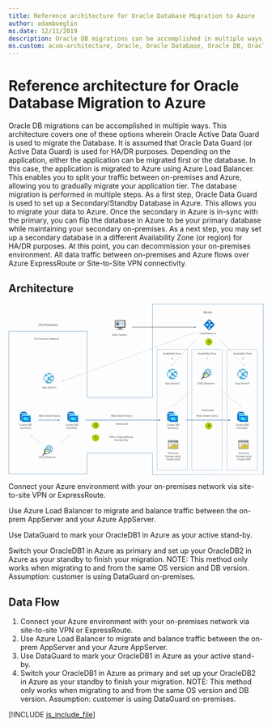```yaml
---
title: Reference architecture for Oracle Database Migration to Azure
author: adamboeglin
ms.date: 12/11/2019
description: Oracle DB migrations can be accomplished in multiple ways. This architecture covers one of these options wherein Oracle Active Data Guard is used to migrate the Database. It is assumed that Oracle Data Guard (or Active Data Guard) is used for HA/DR purposes. Depending on the application, either the application can be migrated first or the database. In this case, the application is migrated to Azure using Azure Load Balancer. This enables you to split your traffic between on-premises and Azure, allowing you to gradually migrate your application tier. The database migration is performed in multiple steps. As a first step, Oracle Data Guard is used to set up a Secondary/Standby Database in Azure. This allows you to migrate your data to Azure. Once the secondary in Azure is in-sync with the primary, you can flip the database in Azure to be your primary database while maintaining your secondary on-premises. As a next step, you may set up a secondary database in a different Availability Zone (or region) for HA/DR purposes. At this point, you can decommission your on-premises environment. All data traffic between on-premises and Azure flows over Azure ExpressRoute or Site-to-Site VPN connectivity.
ms.custom: acom-architecture, Oracle, Oracle Database, Oracle DB, Oracle on Azure, Oracle DB architecture, interactive-diagram
---
```

# Reference architecture for Oracle Database Migration to Azure

Oracle DB migrations can be accomplished in multiple ways. This architecture covers one of these options wherein Oracle Active Data Guard is used to migrate the Database. It is assumed that Oracle Data Guard (or Active Data Guard) is used for HA/DR purposes. Depending on the application, either the application can be migrated first or the database. In this case, the application is migrated to Azure using Azure Load Balancer. This enables you to split your traffic between on-premises and Azure, allowing you to gradually migrate your application tier. The database migration is performed in multiple steps. As a first step, Oracle Data Guard is used to set up a Secondary/Standby Database in Azure. This allows you to migrate your data to Azure. Once the secondary in Azure is in-sync with the primary, you can flip the database in Azure to be your primary database while maintaining your secondary on-premises. As a next step, you may set up a secondary database in a different Availability Zone (or region) for HA/DR purposes. At this point, you can decommission your on-premises environment. All data traffic between on-premises and Azure flows over Azure ExpressRoute or Site-to-Site VPN connectivity.


## Architecture

<svg class="architecture-diagram" aria-labelledby="reference-architecture-for-oracle-database-migration-to-azure" height="701px" viewbox="0 0 1044 701" width="1044px" xmlns="https://www.w3.org/2000/svg" xmlns:xlink="https://www.w3.org/1999/xlink"><title id="reference-architecture-for-oracle-database-migration-to-azure">Reference architecture for Oracle Database Migration to Azure</title><desc>Oracle DB migrations can be accomplished in multiple ways. This architecture covers one of these options wherein Oracle Active Data Guard is used to migrate the Database. It is assumed that Oracle Data Guard (or Active Data Guard) is used for HA/DR purposes. Depending on the application, either the application can be migrated first or the database. In this case, the application is migrated to Azure using Azure Load Balancer. This enables you to split your traffic between on-premises and Azure, allowing you to gradually migrate your application tier. The database migration is performed in multiple steps. As a first step, Oracle Data Guard is used to set up a Secondary/Standby Database in Azure. This allows you to migrate your data to Azure. Once the secondary in Azure is in-sync with the primary, you can flip the database in Azure to be your primary database while maintaining your secondary on-premises. As a next step, you may set up a secondary database in a different Availability Zone (or region) for HA/DR purposes. At this point, you can decommission your on-premises environment. All data traffic between on-premises and Azure flows over Azure ExpressRoute or Site-to-Site VPN connectivity.</desc><g fill="none" fill-rule="evenodd" stroke="none" stroke-width="1"><g transform="translate(-29.000000, -9.000000)"><polygon points="0 720.059 1081.57 720.059 1081.57 0 0 0"></polygon><text fill="#525252" font-family="SegoeUI-Semibold, Segoe UI" font-size="10.2341" font-weight="500"><tspan x="134.2393" y="155.186147">O</tspan><tspan letter-spacing="0.00614046" x="141.97484" y="155.186147">n</tspan><tspan x="147.952538" y="155.186147">-P</tspan><tspan letter-spacing="-0.08903667" x="158.046719" y="155.186147">r</tspan><tspan x="161.65555" y="155.186147">emises Net</tspan><tspan letter-spacing="-0.03684276" x="212.891013" y="155.186147">w</tspan><tspan x="220.554731" y="155.186147">ork</tspan></text><text fill="#525252" font-family="SegoeUI-Semibold, Segoe UI" font-size="13.3133" font-weight="500"><tspan x="151.5073" y="100.322971">O</tspan><tspan letter-spacing="0.00798798" x="161.570283" y="100.322971">n</tspan><tspan x="169.346529" y="100.322971">-P</tspan><tspan letter-spacing="-0.11449438" x="182.477811" y="100.322971">r</tspan><tspan x="187.173787" y="100.322971">emises</tspan></text><path d="M194.9023,588.6747 C191.0973,588.6807 187.4453,590.1707 184.7233,592.8277 C182.0013,595.4857 180.4233,599.1007 180.3253,602.9037 C182.4193,601.8047 184.8083,601.4007 187.1473,601.7507 C189.4863,602.1017 191.6523,603.1877 193.3323,604.8527 C195.0113,606.5167 196.1183,608.6727 196.4903,611.0087 C196.8613,613.3437 196.4803,615.7367 195.4003,617.8407 C199.2273,617.7167 202.8533,616.0917 205.4933,613.3177 C208.1323,610.5427 209.5763,606.8417 209.5103,603.0127 C209.4453,599.1827 207.8773,595.5327 205.1433,592.8507 C202.4103,590.1677 198.7313,588.6677 194.9023,588.673682 L194.9023,588.6747 Z" fill="#FFFFFF"></path><path d="M195.7402,618.4706 C198.9132,615.6896 202.2982,611.2776 202.2982,603.2796 C202.2982,595.2826 198.9682,590.6956 195.7082,588.0686 L194.3882,589.3656 C197.4372,591.8236 200.2582,595.2146 200.2582,603.2806 C200.2582,611.3776 197.3432,614.6066 194.3602,617.2156 L195.7402,618.4706 Z" fill="#3898C5"></path><polygon fill="#3898C5" points="181.267 604.187 208.71 604.187 208.71 602.357 181.267 602.357"></polygon><path d="M194.9893,596.4325 C190.4883,596.4325 186.4233,595.1775 183.9963,593.3075 L182.8993,594.4045 C185.6053,596.5785 190.0063,598.0005 194.9893,598.0005 C199.9723,598.0005 204.3743,596.5785 207.0803,594.4035 L205.9833,593.3065 C203.5563,595.1775 199.4923,596.4325 194.9893,596.4325" fill="#3898C5"></path><path d="M176.7881,618.0174 L168.1511,626.6544 C167.6991,627.1134 167.4471,627.7314 167.450074,628.3754 C167.4521,629.0194 167.7091,629.6364 168.1651,630.0914 C168.6201,630.5464 169.2361,630.8034 169.8811,630.806426 C170.5241,630.8094 171.1431,630.5564 171.6021,630.1054 L180.2431,621.4734 L176.7881,618.0174 Z" fill="#7A7B7B"></path><path d="M173.3994,621.4061 C174.3034,622.7811 175.4794,623.9571 176.8534,624.8611 L179.1124,622.6021 L175.6574,619.1501 L173.3994,621.4061 Z" fill="#1D1D1D"></path><path d="M185.25,620.4579 C189.543,620.4579 193.023,616.9779 193.023,612.6849 C193.023,608.3929 189.543,604.9119 185.25,604.9119 C180.957,604.9119 177.478,608.3929 177.478,612.6849 C177.478,616.9779 180.957,620.4579 185.25,620.4579" fill="#FFFFFF"></path><path d="M185.4893,622.2713 C190.7363,622.2713 194.9893,618.0183 194.9893,612.7713 C194.9893,607.5243 190.7363,603.2713 185.4893,603.2713 C180.2423,603.2713 175.9893,607.5243 175.9893,612.7713 C175.9893,618.0183 180.2423,622.2713 185.4893,622.2713" fill="#FFFFFF"></path><path d="M189.7393,602.4725 C189.9253,594.9885 192.6473,591.7395 195.5893,589.3655 L194.2693,588.0685 C191.2123,590.5345 188.0893,594.7315 187.7193,601.8525 C188.4113,601.9935 189.0873,602.2015 189.7393,602.4725" fill="#3898C5"></path><path d="M195.8057,608.5702 C196.0127,609.0842 196.1817,609.6132 196.3107,610.1532 C200.2777,610.3712 203.7937,611.5472 205.9857,613.2312 L207.0817,612.1342 C204.5257,610.0802 200.4497,608.7142 195.8057,608.5702" fill="#3898C5"></path><path d="M194.9912,587.8104 C190.8922,587.8154 186.9642,589.4464 184.0652,592.3444 C181.1672,595.2434 179.5372,599.1714 179.5322,603.2704 C179.5322,603.3024 179.5362,603.3334 179.5372,603.3654 C180.1632,602.9684 180.8282,602.6354 181.5202,602.3714 C181.6922,599.7824 182.6072,597.2964 184.1542,595.2134 C185.7022,593.1304 187.8162,591.5374 190.2452,590.6244 C192.6752,589.7114 195.3142,589.5174 197.8512,590.0664 C200.3872,590.6154 202.7122,591.8824 204.5472,593.7174 C206.3822,595.5524 207.6482,597.8764 208.1972,600.4134 C208.7452,602.9504 208.5512,605.5904 207.6372,608.0194 C206.7242,610.4484 205.1312,612.5624 203.0482,614.1094 C200.9652,615.6564 198.4792,616.5704 195.8902,616.7424 C195.6262,617.4334 195.2932,618.0964 194.8972,618.7204 C194.9292,618.7204 194.9602,618.7264 194.9912,618.7264 C199.0922,618.7264 203.0242,617.0974 205.9242,614.1984 C208.8222,611.2984 210.4512,607.3664 210.4512,603.2664 C210.4512,599.1654 208.8222,595.2344 205.9242,592.3344 C203.0242,589.4354 199.0922,587.8064 194.9912,587.8064 L194.9912,587.8104 Z" fill="#3898C5"></path><polygon fill="#7FBA00" points="184.2646 617.953 182.4786 612.679 181.1076 615.383 178.5786 615.383 178.5786 614.028 180.2546 614.028 182.7306 609.151 184.2546 613.655 186.4356 607.144 188.2216 612.41 189.8906 609.226 192.3956 609.226 192.3956 610.599 190.6746 610.599 187.9666 615.936 186.4396 611.438"></polygon><path d="M179.0049,615.784 C179.0049,610.17 182.9169,606.284 188.5049,606.284 C190.1779,606.285 191.8199,606.73 193.2639,607.574 C192.5349,606.314 191.5259,605.239 190.3159,604.43 C189.1049,603.623 187.7249,603.104 186.2809,602.915 C184.8379,602.725 183.3699,602.87 181.9919,603.338 C180.6129,603.806 179.3609,604.585 178.3319,605.614 C177.3029,606.643 176.5249,607.896 176.0559,609.274 C175.5879,610.653 175.4419,612.12 175.6319,613.563 C175.8209,615.007 176.3399,616.388 177.1489,617.598 C177.9559,618.808 179.0319,619.817 180.2919,620.547 C179.4479,619.101 179.0049,617.458 179.0049,615.784" fill="#3898C5"></path><path d="M185.4902,621.6688 C183.7302,621.6688 182.0112,621.1478 180.5482,620.1698 C179.0862,619.1918 177.9452,617.8038 177.2722,616.1778 C176.5982,614.5528 176.4232,612.7648 176.7652,611.0388 C177.1082,609.3138 177.9552,607.7288 179.1992,606.4838 C180.4432,605.2398 182.0272,604.3928 183.7532,604.0488 C185.4782,603.7048 187.2662,603.8808 188.8922,604.5548 C190.5172,605.2278 191.9072,606.3668 192.8852,607.8288 C193.8632,609.2918 194.3852,611.0118 194.3862,612.7708 C194.3862,613.9388 194.1552,615.0958 193.7092,616.1748 C193.2612,617.2538 192.6062,618.2338 191.7802,619.0608 C190.9542,619.8868 189.9732,620.5418 188.8942,620.9888 C187.8152,621.4368 186.6582,621.6658 185.4902,621.6658 L185.4902,621.6688 Z M185.4902,600.7658 C183.1162,600.7658 180.7952,601.4698 178.8202,602.7888 C176.8462,604.1078 175.3072,605.9828 174.3982,608.1768 C173.4902,610.3698 173.2532,612.7838 173.7162,615.1128 C174.1782,617.4408 175.3222,619.5808 177.0012,621.2598 C178.6802,622.9388 180.8192,624.0818 183.1482,624.5448 C185.4762,625.0088 187.8902,624.7708 190.0842,623.8618 C192.2782,622.9528 194.1532,621.4148 195.4712,619.4398 C196.7912,617.4658 197.4952,615.1458 197.4952,612.7708 C197.4952,609.5868 196.2302,606.5328 193.9792,604.2818 C191.7272,602.0298 188.6742,600.7658 185.4902,600.7658 L185.4902,600.7658 Z" fill="#7A7B7B"></path><path d="M845.5156,276.0282 C841.7106,276.0342 838.0586,277.5242 835.3366,280.1812 C832.6146,282.8392 831.0366,286.4542 830.9386,290.2572 C833.0326,289.1582 835.4216,288.7542 837.7606,289.1042 C840.0996,289.4552 842.2656,290.5412 843.9456,292.2062 C845.6246,293.8702 846.7316,296.0262 847.1036,298.3622 C847.4746,300.6972 847.0926,303.0902 846.0136,305.1942 C849.8406,305.0702 853.4666,303.4452 856.1066,300.6712 C858.7456,297.8962 860.1896,294.1952 860.1236,290.3652 C860.0586,286.5362 858.4906,282.8862 855.7566,280.2042 C853.0236,277.5212 849.3446,276.0212 845.5156,276.027182 L845.5156,276.0282 Z" fill="#FFFFFF"></path><path d="M846.3535,305.8241 C849.5265,303.0421 852.9115,298.6301 852.9115,290.6331 C852.9115,282.6361 849.5805,278.0491 846.3215,275.4221 L845.0015,276.7191 C848.0505,279.1771 850.8715,282.5681 850.8715,290.6341 C850.8715,298.7311 847.9555,301.9591 844.9735,304.5691 L846.3535,305.8241 Z" fill="#3898C5"></path><polygon fill="#3898C5" points="831.88 291.54 859.323 291.54 859.323 289.711 831.88 289.711"></polygon><path d="M845.6025,283.786 C841.1015,283.786 837.0365,282.531 834.6095,280.661 L833.5125,281.758 C836.2185,283.932 840.6195,285.354 845.6025,285.354 C850.5855,285.354 854.9875,283.932 857.6935,281.757 L856.5955,280.66 C854.1695,282.531 850.1045,283.786 845.6025,283.786" fill="#3898C5"></path><path d="M827.4014,305.371 L818.7644,314.008 C818.3124,314.467 818.0604,315.085 818.063374,315.729 C818.0654,316.373 818.3224,316.99 818.7784,317.445 C819.2334,317.9 819.8494,318.157 820.4944,318.160012 C821.1374,318.162 821.7564,317.91 822.2154,317.459 L830.8564,308.827 L827.4014,305.371 Z" fill="#7A7B7B"></path><path d="M824.0127,308.7596 C824.9167,310.1346 826.0927,311.3096 827.4667,312.2146 L829.7257,309.9556 L826.2707,306.5036 L824.0127,308.7596 Z" fill="#1D1D1D"></path><path d="M835.8633,307.8114 C840.1563,307.8114 843.6363,304.3314 843.6363,300.0384 C843.6363,295.7454 840.1563,292.2654 835.8633,292.2654 C831.5703,292.2654 828.0913,295.7454 828.0913,300.0384 C828.0913,304.3314 831.5703,307.8114 835.8633,307.8114" fill="#FFFFFF"></path><path d="M836.1025,309.6249 C841.3495,309.6249 845.6025,305.3719 845.6025,300.1249 C845.6025,294.8779 841.3495,290.6249 836.1025,290.6249 C830.8555,290.6249 826.6025,294.8779 826.6025,300.1249 C826.6025,305.3719 830.8555,309.6249 836.1025,309.6249" fill="#FFFFFF"></path><path d="M840.3525,289.826 C840.5385,282.342 843.2605,279.092 846.2025,276.719 L844.8825,275.422 C841.8255,277.888 838.7025,282.085 838.3325,289.206 C839.0245,289.347 839.7005,289.555 840.3525,289.826" fill="#3898C5"></path><path d="M846.4189,295.9237 C846.6259,296.4377 846.7949,296.9667 846.9239,297.5067 C850.8909,297.7247 854.4069,298.9007 856.5989,300.5847 L857.6949,299.4877 C855.1389,297.4337 851.0629,296.0677 846.4189,295.9237" fill="#3898C5"></path><path d="M845.6045,275.1639 C841.5055,275.1689 837.5775,276.7999 834.6785,279.6979 C831.7805,282.5959 830.1505,286.5249 830.1455,290.6239 C830.1455,290.6559 830.1495,290.6859 830.1505,290.7189 C830.7765,290.3219 831.4415,289.9889 832.1335,289.7249 C832.3055,287.1349 833.2205,284.6499 834.7675,282.5669 C836.3155,280.4839 838.4295,278.8909 840.8585,277.9779 C843.2875,277.0649 845.9275,276.8709 848.4635,277.4199 C851.0005,277.9689 853.3255,279.2359 855.1605,281.0709 C856.9955,282.9059 858.2615,285.2299 858.8105,287.7669 C859.3585,290.3039 859.1645,292.9439 858.2505,295.3729 C857.3375,297.8019 855.7445,299.9159 853.6615,301.4629 C851.5785,303.0099 849.0925,303.9239 846.5035,304.0959 C846.2395,304.7869 845.9065,305.4489 845.5095,306.0739 C845.5425,306.0739 845.5735,306.0799 845.6045,306.0799 C849.7055,306.0799 853.6375,304.4509 856.5375,301.5519 C859.4355,298.6519 861.0645,294.7199 861.0645,290.6199 C861.0645,286.5189 859.4355,282.5869 856.5375,279.6879 C853.6375,276.7889 849.7055,275.1599 845.6045,275.1599 L845.6045,275.1639 Z" fill="#3898C5"></path><polygon fill="#7FBA00" points="834.8779 305.3065 833.0919 300.0315 831.7209 302.7365 829.1919 302.7365 829.1919 301.3815 830.8679 301.3815 833.3439 296.5045 834.8679 301.0085 837.0489 294.4975 838.8349 299.7635 840.5039 296.5795 843.0089 296.5795 843.0089 297.9515 841.2879 297.9515 838.5789 303.2895 837.0529 298.7915"></polygon><path d="M829.6182,303.1376 C829.6182,297.5236 833.5302,293.6376 839.1182,293.6376 C840.7912,293.6386 842.4332,294.0836 843.8772,294.9276 C843.1482,293.6676 842.1392,292.5916 840.9292,291.7836 C839.7182,290.9766 838.3382,290.4576 836.8942,290.2676 C835.4512,290.0786 833.9832,290.2236 832.6052,290.6916 C831.2262,291.1596 829.9742,291.9386 828.9452,292.9676 C827.9162,293.9966 827.1382,295.2496 826.6692,296.6276 C826.2012,298.0056 826.0552,299.4736 826.2452,300.9166 C826.4342,302.3606 826.9532,303.7416 827.7622,304.9506 C828.5692,306.1616 829.6452,307.1706 830.9052,307.9006 C830.0612,306.4546 829.6182,304.8116 829.6182,303.1376" fill="#3898C5"></path><path d="M836.1035,309.0223 C834.3435,309.0223 832.6245,308.5013 831.1615,307.5233 C829.6995,306.5453 828.5585,305.1573 827.8845,303.5313 C827.2115,301.9063 827.0365,300.1183 827.3785,298.3923 C827.7215,296.6673 828.5685,295.0823 829.8125,293.8373 C831.0565,292.5933 832.6405,291.7463 834.3665,291.4023 C836.0915,291.0583 837.8795,291.2343 839.5055,291.9073 C841.1305,292.5803 842.5205,293.7203 843.4985,295.1823 C844.4765,296.6453 844.9985,298.3653 844.9995,300.1243 C844.9995,301.2923 844.7685,302.4493 844.3215,303.5283 C843.8745,304.6073 843.2195,305.5873 842.3935,306.4143 C841.5675,307.2403 840.5865,307.8953 839.5075,308.3423 C838.4285,308.7903 837.2715,309.0193 836.1035,309.0193 L836.1035,309.0223 Z M836.1035,288.1193 C833.7285,288.1193 831.4085,288.8233 829.4335,290.1423 C827.4585,291.4603 825.9205,293.3353 825.0115,295.5303 C824.1035,297.7233 823.8655,300.1373 824.3295,302.4653 C824.7915,304.7943 825.9355,306.9343 827.6145,308.6133 C829.2925,310.2923 831.4325,311.4353 833.7615,311.8983 C836.0895,312.3623 838.5035,312.1243 840.6975,311.2153 C842.8915,310.3063 844.7665,308.7683 846.0845,306.7933 C847.4045,304.8193 848.1085,302.4993 848.1085,300.1243 C848.1085,296.9403 846.8435,293.8863 844.5925,291.6353 C842.3405,289.3833 839.2875,288.1193 836.1035,288.1193 L836.1035,288.1193 Z" fill="#7A7B7B"></path><text fill="#525252" font-family="SegoeUI-Semibold, Segoe UI" font-size="10.2341" font-weight="500"><tspan x="451.8462" y="138.742747">Client </tspan><tspan letter-spacing="-0.24050135" x="481.469122" y="138.742747">S</tspan><tspan x="486.55555" y="138.742747">ys</tspan><tspan letter-spacing="-0.05526414" x="496.170007" y="138.742747">t</tspan><tspan x="499.752646" y="138.742747">em</tspan></text><text fill="#525252" font-family="SegoeUI-Semibold, Segoe UI" font-size="10.2341" font-weight="500"><tspan x="167.491732" y="354.682257">A</tspan><tspan letter-spacing="-0.00511705" x="174.36277" y="354.682257">p</tspan><tspan x="180.524098" y="354.682257">p Se</tspan><tspan letter-spacing="0.41038741" x="200.512575" y="354.682257">r</tspan><tspan letter-spacing="-0.07573234" x="205.120542" y="354.682257">v</tspan><tspan x="210.156863" y="354.682257">er1</tspan></text><text fill="#525252" font-family="SegoeUI-Semibold, Segoe UI" font-size="10.2341" font-weight="500"><tspan x="73.2152023" y="507.917437">Oracle DB1</tspan></text><text fill="#525252" font-family="SegoeUI-Semibold, Segoe UI" font-size="10.2341" font-weight="500"><tspan x="76.7254986" y="520.198357">(</tspan><tspan letter-spacing="-0.00511705" x="80.1235396" y="520.198357">p</tspan><tspan x="86.2848676" y="520.198357">rima</tspan><tspan letter-spacing="0.41141082" x="107.152837" y="520.198357">r</tspan><tspan x="111.761828" y="520.198357">y)</tspan></text><text fill="#525252" font-family="SegoeUI-Semibold, Segoe UI" font-size="10.2341" font-weight="500"><tspan x="262.68933" y="507.917437">Oracle DB2</tspan></text><text fill="#525252" font-family="SegoeUI-Semibold, Segoe UI" font-size="10.2341" font-weight="500"><tspan x="266.711331" y="520.198357">(stan</tspan><tspan letter-spacing="-0.00511705" x="289.533174" y="520.198357">db</tspan><tspan x="301.85583" y="520.198357">y)</tspan></text><text fill="#525252" font-family="SegoeUI-Semibold, Segoe UI" font-size="10.2341" font-weight="500"><tspan x="677.589978" y="507.917437">Oracle DB1</tspan></text><text fill="#525252" font-family="SegoeUI-Semibold, Segoe UI" font-size="10.2341" font-weight="500"><tspan x="681.100274" y="520.198357">(</tspan><tspan letter-spacing="-0.00511705" x="684.498315" y="520.198357">p</tspan><tspan x="690.659643" y="520.198357">rima</tspan><tspan letter-spacing="0.41141082" x="711.527613" y="520.198357">r</tspan><tspan x="716.136604" y="520.198357">y)</tspan></text><text fill="#525252" font-family="SegoeUI-Semibold, Segoe UI" font-size="10.2341" font-weight="500"><tspan x="681.765491" y="623.613937">P</tspan><tspan letter-spacing="-0.08903667" x="687.747042" y="623.613937">r</tspan><tspan x="691.355874" y="623.613937">emium</tspan></text><text fill="#525252" font-family="SegoeUI-Semibold, Segoe UI" font-size="10.2341" font-weight="500" letter-spacing="-0.29064844"><tspan x="670.825238" y="635.894857">S</tspan><tspan letter-spacing="-0.05628755" x="675.811547" y="635.894857">t</tspan><tspan x="679.393162" y="635.894857">orage using</tspan></text><text fill="#525252" font-family="SegoeUI-Semibold, Segoe UI" font-size="10.2341" font-weight="500"><tspan x="675.461285" y="648.175777">Oracle ASM</tspan></text><text fill="#525252" font-family="SegoeUI-Semibold, Segoe UI" font-size="10.2341" font-weight="500"><tspan x="971.380287" y="623.613937">P</tspan><tspan letter-spacing="-0.08903667" x="977.361838" y="623.613937">r</tspan><tspan x="980.97067" y="623.613937">emium</tspan></text><text fill="#525252" font-family="SegoeUI-Semibold, Segoe UI" font-size="10.2341" font-weight="500" letter-spacing="-0.29064844"><tspan x="960.440034" y="635.894857">S</tspan><tspan letter-spacing="-0.05628755" x="965.426343" y="635.894857">t</tspan><tspan x="969.007958" y="635.894857">orage using</tspan></text><text fill="#525252" font-family="SegoeUI-Semibold, Segoe UI" font-size="10.2341" font-weight="500"><tspan x="965.076081" y="648.175777">Oracle ASM</tspan></text><text fill="#525252" font-family="SegoeUI-Semibold, Segoe UI" font-size="10.2341" font-weight="500"><tspan x="959.979499" y="507.917437">Oracle DB2</tspan></text><text fill="#525252" font-family="SegoeUI-Semibold, Segoe UI" font-size="10.2341" font-weight="500"><tspan x="964.0015" y="520.198357">(stan</tspan><tspan letter-spacing="-0.00511705" x="986.823344" y="520.198357">db</tspan><tspan x="999.145999" y="520.198357">y)</tspan></text><text fill="#525252" font-family="SegoeUI-Semibold, Segoe UI" font-size="10.2341" font-weight="500"><tspan x="957.257229" y="337.693651">A</tspan><tspan letter-spacing="-0.00511705" x="964.128267" y="337.693651">p</tspan><tspan x="970.289595" y="337.693651">p Se</tspan><tspan letter-spacing="0.41038741" x="990.278072" y="337.693651">r</tspan><tspan letter-spacing="-0.07573234" x="994.886039" y="337.693651">v</tspan><tspan x="999.92236" y="337.693651">er3</tspan></text><text fill="#525252" font-family="SegoeUI-Semibold, Segoe UI" font-size="10.2341" font-weight="500"><tspan x="670.487512" y="337.693651">A</tspan><tspan letter-spacing="-0.00511705" x="677.358551" y="337.693651">p</tspan><tspan x="683.519879" y="337.693651">p Se</tspan><tspan letter-spacing="0.41038741" x="703.508356" y="337.693651">r</tspan><tspan letter-spacing="-0.07675575" x="708.116323" y="337.693651">v</tspan><tspan x="713.15162" y="337.693651">er2</tspan></text><text fill="#525252" font-family="SegoeUI-Semibold, Segoe UI" font-size="10.2341" font-weight="500" letter-spacing="-0.21593951"><tspan x="660.284115" y="216.910803">A</tspan><tspan letter-spacing="-0.16681583" x="666.719341" y="216.910803">v</tspan><tspan x="671.57463" y="216.910803">aila</tspan><tspan letter-spacing="-0.00511705" x="687.605388" y="216.910803">b</tspan><tspan x="693.766716" y="216.910803">ility Zone</tspan></text><text fill="#525252" font-family="SegoeUI-Semibold, Segoe UI" font-size="10.2341" font-weight="500"><tspan x="696.011358" y="235.9974">0</tspan></text><text fill="#525252" font-family="SegoeUI-Semibold, Segoe UI" font-size="10.2341" font-weight="500" letter-spacing="-0.21593951"><tspan x="804.165327" y="216.910803">A</tspan><tspan letter-spacing="-0.16681583" x="810.600553" y="216.910803">v</tspan><tspan x="815.455842" y="216.910803">aila</tspan><tspan letter-spacing="-0.00511705" x="831.4866" y="216.910803">b</tspan><tspan x="837.647928" y="216.910803">ility Zone</tspan></text><text fill="#525252" font-family="SegoeUI-Semibold, Segoe UI" font-size="10.2341" font-weight="500"><tspan x="840.670361" y="235.9974">1</tspan></text><text fill="#525252" font-family="SegoeUI-Semibold, Segoe UI" font-size="10.2341" font-weight="500" letter-spacing="-0.21593951"><tspan x="950.461786" y="216.910803">A</tspan><tspan letter-spacing="-0.16681583" x="956.897012" y="216.910803">v</tspan><tspan x="961.752301" y="216.910803">aila</tspan><tspan letter-spacing="-0.00511705" x="977.783059" y="216.910803">b</tspan><tspan x="983.944387" y="216.910803">ility Zone</tspan></text><text fill="#525252" font-family="SegoeUI-Semibold, Segoe UI" font-size="10.2341" font-weight="500"><tspan x="986.189029" y="235.9974">2</tspan></text><text fill="#525252" font-family="SegoeUI-Semibold, Segoe UI" font-size="10.2341" font-weight="500" letter-spacing="-0.11564533"><tspan x="803.008873" y="337.693651">F</tspan><tspan x="807.915333" y="337.693651">SFQ O</tspan><tspan letter-spacing="-0.00511705" x="836.913615" y="337.693651">b</tspan><tspan x="843.074943" y="337.693651">se</tspan><tspan letter-spacing="0.41038741" x="852.924265" y="337.693651">r</tspan><tspan letter-spacing="-0.07675575" x="857.532232" y="337.693651">v</tspan><tspan x="862.567529" y="337.693651">er</tspan></text><text fill="#525252" font-family="SegoeUI-Semibold, Segoe UI" font-size="10.2341" font-weight="500"><tspan x="811.953477" y="133.421015">L</tspan><tspan letter-spacing="-0.11871556" x="816.955593" y="133.421015">o</tspan><tspan x="822.828423" y="133.421015">ad Balancer</tspan></text><text fill="#525252" font-family="SegoeUI-Semibold, Segoe UI" font-size="13.3133" font-weight="500"><tspan x="826.9956" y="48.8805709">Azu</tspan><tspan letter-spacing="-0.11449438" x="849.884335" y="48.8805709">r</tspan><tspan x="854.58031" y="48.8805709">e</tspan></text><text fill="#525252" font-family="SegoeUI-Semibold, Segoe UI" font-size="10.2341" font-weight="500"><tspan x="818.7886" y="448.150947">DataGua</tspan><tspan letter-spacing="-0.08801326" x="858.960441" y="448.150947">r</tspan><tspan x="862.570296" y="448.150947">d</tspan></text><text fill="#525252" font-family="SegoeUI-Semibold, Segoe UI" font-size="10.2341" font-weight="500" letter-spacing="-0.27427388"><tspan x="798.668359" y="470.236135">R</tspan><tspan x="804.495568" y="470.236135">e</tspan><tspan letter-spacing="-0.00511705" x="809.932434" y="470.236135">d</tspan><tspan x="816.093762" y="470.236135">o </tspan><tspan letter-spacing="-0.28962503" x="825.018616" y="470.236135">S</tspan><tspan x="830.005949" y="470.236135">t</tspan><tspan letter-spacing="-0.08903667" x="833.703817" y="470.236135">r</tspan><tspan x="837.312649" y="470.236135">eam (sync)</tspan></text><text fill="#525252" font-family="SegoeUI-Semibold, Segoe UI" font-size="10.2341" font-weight="500"><tspan x="467.431479" y="504.489668">DataGua</tspan><tspan letter-spacing="-0.08801326" x="507.60332" y="504.489668">r</tspan><tspan x="511.213174" y="504.489668">d</tspan></text><text fill="#525252" font-family="SegoeUI-Semibold, Segoe UI" font-size="10.2341" font-weight="500"><tspan x="440.92516" y="558.873675">VPN or Ex</tspan><tspan letter-spacing="-0.00511705" x="487.27344" y="558.873675">p</tspan><tspan letter-spacing="-0.08801326" x="493.434768" y="558.873675">r</tspan><tspan x="497.044623" y="558.873675">ess</tspan><tspan letter-spacing="-0.27836752" x="511.306401" y="558.873675">R</tspan><tspan x="517.124519" y="558.873675">ou</tspan><tspan letter-spacing="-0.05628755" x="529.207553" y="558.873675">t</tspan><tspan x="532.789168" y="558.873675">e</tspan></text><text fill="#525252" font-family="SegoeUI-Semibold, Segoe UI" font-size="10.2341" font-weight="500"><tspan x="460.891889" y="571.154595">Connectivity</tspan></text><text fill="#525252" font-family="SegoeUI-Semibold, Segoe UI" font-size="10.2341" font-weight="500" letter-spacing="-0.11564533"><tspan x="153.510695" y="641.790354">F</tspan><tspan x="158.417155" y="641.790354">SFQ O</tspan><tspan letter-spacing="-0.00511705" x="187.415437" y="641.790354">b</tspan><tspan x="193.576765" y="641.790354">se</tspan><tspan letter-spacing="0.41038741" x="203.426087" y="641.790354">r</tspan><tspan letter-spacing="-0.07675575" x="208.034054" y="641.790354">v</tspan><tspan x="213.069352" y="641.790354">er</tspan></text><text fill="#525252" font-family="SegoeUI-Semibold, Segoe UI" font-size="10.2341" font-weight="500" letter-spacing="-0.27427388"><tspan x="153.111566" y="470.256603">R</tspan><tspan x="158.938774" y="470.256603">e</tspan><tspan letter-spacing="-0.00511705" x="164.37564" y="470.256603">d</tspan><tspan x="170.536968" y="470.256603">o </tspan><tspan letter-spacing="-0.28962503" x="179.461822" y="470.256603">S</tspan><tspan x="184.449155" y="470.256603">t</tspan><tspan letter-spacing="-0.08903667" x="188.147023" y="470.256603">r</tspan><tspan x="191.755855" y="470.256603">eam (sync)</tspan></text><text fill="#525252" font-family="SegoeUI-Semibold, Segoe UI" font-size="10.2341" font-weight="500" letter-spacing="-0.27427388"><tspan x="449.020333" y="470.256603">R</tspan><tspan x="454.847541" y="470.256603">e</tspan><tspan letter-spacing="-0.00511705" x="460.284407" y="470.256603">d</tspan><tspan x="466.445735" y="470.256603">o </tspan><tspan letter-spacing="-0.28962503" x="475.37059" y="470.256603">S</tspan><tspan x="480.357923" y="470.256603">t</tspan><tspan letter-spacing="-0.08903667" x="484.055791" y="470.256603">r</tspan><tspan x="487.664622" y="470.256603">eam (sync)</tspan></text><path d="M694.1377,463.159 L694.1377,454.213 L679.1067,454.213 L679.1067,483.832 C679.1067,485.887 682.2087,487.7 686.8037,488.668 L686.8037,463.159 L694.1377,463.159 Z" fill="#0072C6"></path><polygon fill="#2D88CB" points="694.3799 454.2127 694.1379 454.2127 694.1379 463.1587 709.6929 463.1587 709.6929 454.2127"></polygon><path d="M709.6924,454.2118 C709.6924,457.2338 702.8414,459.7728 694.4204,459.7728 C685.9974,459.7728 679.1064,457.3548 679.1064,454.2118 C679.1064,451.1898 685.9574,448.6498 694.3794,448.6498 C702.8014,448.6498 709.6924,451.1898 709.6924,454.2118" fill="#FFFFFF"></path><path d="M706.5908,453.9686 C706.5908,455.9436 701.1108,457.5956 694.4208,457.5956 C687.7318,457.5956 682.2508,455.9436 682.2508,453.9686 C682.2508,451.9136 687.7318,450.2616 694.4208,450.2616 C701.1108,450.2616 706.5908,451.9136 706.5908,453.9686" fill="#0072C6"></path><path d="M704.0498,456.1854 C705.7018,455.5404 706.5878,454.7754 706.5878,453.9684 C706.5878,451.9144 701.1078,450.2614 694.4178,450.2614 C687.7288,450.2614 682.2078,451.9144 682.2078,453.9684 C682.2078,454.7754 683.1748,455.6214 684.7468,456.1854 C686.9628,455.2984 690.4688,454.7754 694.3778,454.7754 C698.3268,454.7344 701.8328,455.2984 704.0498,456.1854" fill="#2D88CB"></path><polygon fill="#0078D4" points="688.177 491.808 722.672 491.808 722.672 465.251 688.177 465.251"></polygon><polygon fill="#50E6FF" points="688.177 468.116 722.672 468.116 722.672 464.529 688.177 464.529"></polygon><path d="M709.4512,475.7303 L709.4512,473.1913 L693.6142,473.1913 L693.6142,484.6353 L699.9002,484.6353 L703.7692,488.6263 C703.8492,488.7063 704.0522,488.6263 704.0112,488.4643 L703.4872,484.5953 L705.4622,484.5953 C704.9782,483.7093 704.6962,482.7023 704.6962,481.6543 C704.7362,478.7523 706.7512,476.3343 709.4512,475.7303" fill="#50E6FF"></path><path d="M711.9912,476.7362 L711.9912,476.2942 C711.6692,476.2132 711.2652,476.2132 710.8632,476.2132 C707.8412,476.2132 705.3022,478.6712 705.3022,481.7742 C705.3022,484.8772 707.7602,487.3352 710.8632,487.3352 C711.4272,487.3352 712.0312,487.2552 712.5552,487.0522 L709.7342,484.3122 L710.5402,482.8222 L712.0312,482.8222 C712.5952,482.8222 713.0792,482.3382 713.0792,481.7742 C713.0792,481.2102 712.5952,480.7262 712.0312,480.7262 L707.3572,480.7262 L709.7742,478.0662 L709.7742,479.2752 L711.9912,479.2752 C713.4012,479.2752 714.4892,480.4042 714.4892,481.7742 C714.4892,483.1442 713.3612,484.2722 711.9912,484.2722 L714.0062,486.2472 C715.4172,485.2392 716.3032,483.5882 716.3032,481.7742 C716.3032,480.2432 715.6582,478.8322 714.6502,477.8652 L712.9582,477.8652 C712.4342,477.7442 711.9912,477.3002 711.9912,476.7362" fill="#50E6FF"></path><path d="M713.3574,476.7772 C713.1964,476.7772 713.1164,476.7372 713.0754,476.6162 C713.0354,476.5762 713.0354,476.5362 713.0354,476.4152 C713.0354,476.2142 713.1964,476.0922 713.3574,476.0922 C713.5594,476.0922 713.6794,476.2542 713.6794,476.4152 C713.6794,476.5762 713.5594,476.7372 713.3574,476.7772 L713.3574,476.7772 Z M717.5484,471.1352 L714.6074,474.0782 L713.0754,474.0782 C712.7944,474.0782 712.5514,474.3192 712.5514,474.6012 L712.5514,476.3352 L712.5514,476.6572 C712.5514,476.9382 712.7944,477.1802 713.0754,477.1802 L714.2844,477.1802 L715.0904,477.1802 C715.3734,477.1802 715.6144,476.9382 715.6144,476.6572 L715.6144,474.7222 L715.6144,474.6822 L715.9364,474.6822 L716.4204,474.1982 L716.4204,473.6342 L716.5824,473.4732 L717.1454,473.4732 L717.4674,473.1512 L717.4674,472.5062 L717.9114,472.0622 L718.3144,472.0622 L718.3144,471.0952 L717.5484,471.0952 L717.5484,471.1352 Z" fill="#50E6FF"></path><path d="M713.3574,476.7782 C713.3174,476.7382 713.1554,476.6982 713.0754,476.6172 C713.1154,476.6982 713.1964,476.7782 713.3574,476.7782" fill="#50E6FF"></path><path d="M285.1865,463.159 L285.1865,454.213 L270.1555,454.213 L270.1555,483.832 C270.1555,485.887 273.2585,487.7 277.8525,488.668 L277.8525,463.159 L285.1865,463.159 Z" fill="#0072C6"></path><polygon fill="#2D88CB" points="285.4287 454.2127 285.1867 454.2127 285.1867 463.1587 300.7417 463.1587 300.7417 454.2127"></polygon><path d="M300.7422,454.2118 C300.7422,457.2338 293.8912,459.7728 285.4692,459.7728 C277.0472,459.7728 270.1552,457.3548 270.1552,454.2118 C270.1552,451.1898 277.0072,448.6498 285.4292,448.6498 C293.8502,448.6498 300.7422,451.1898 300.7422,454.2118" fill="#FFFFFF"></path><path d="M297.6396,453.9686 C297.6396,455.9436 292.1596,457.5956 285.4706,457.5956 C278.7806,457.5956 273.2996,455.9436 273.2996,453.9686 C273.2996,451.9136 278.7806,450.2616 285.4706,450.2616 C292.1596,450.2616 297.6396,451.9136 297.6396,453.9686" fill="#0072C6"></path><path d="M295.0986,456.1854 C296.7506,455.5404 297.6376,454.7754 297.6376,453.9684 C297.6376,451.9144 292.1576,450.2614 285.4676,450.2614 C278.7786,450.2614 273.2566,451.9144 273.2566,453.9684 C273.2566,454.7754 274.2246,455.6214 275.7956,456.1854 C278.0126,455.2984 281.5186,454.7754 285.4266,454.7754 C289.3756,454.7344 292.8826,455.2984 295.0986,456.1854" fill="#2D88CB"></path><polygon fill="#0078D4" points="279.226 491.808 313.721 491.808 313.721 465.251 279.226 465.251"></polygon><polygon fill="#50E6FF" points="279.226 468.116 313.721 468.116 313.721 464.529 279.226 464.529"></polygon><path d="M300.501,475.7303 L300.501,473.1913 L284.663,473.1913 L284.663,484.6353 L290.95,484.6353 L294.818,488.6263 C294.899,488.7063 295.101,488.6263 295.061,488.4643 L294.536,484.5953 L296.511,484.5953 C296.027,483.7093 295.745,482.7023 295.745,481.6543 C295.786,478.7523 297.801,476.3343 300.501,475.7303" fill="#50E6FF"></path><path d="M303.04,476.7362 L303.04,476.2942 C302.718,476.2132 302.315,476.2132 301.912,476.2132 C298.89,476.2132 296.351,478.6712 296.351,481.7742 C296.351,484.8772 298.81,487.3352 301.912,487.3352 C302.477,487.3352 303.081,487.2552 303.604,487.0522 L300.784,484.3122 L301.59,482.8222 L303.081,482.8222 C303.644,482.8222 304.129,482.3382 304.129,481.7742 C304.129,481.2102 303.644,480.7262 303.081,480.7262 L298.406,480.7262 L300.824,478.0662 L300.824,479.2752 L303.04,479.2752 C304.451,479.2752 305.539,480.4042 305.539,481.7742 C305.539,483.1442 304.41,484.2722 303.04,484.2722 L305.056,486.2472 C306.466,485.2392 307.352,483.5882 307.352,481.7742 C307.352,480.2432 306.708,478.8322 305.7,477.8652 L304.008,477.8652 C303.483,477.7442 303.04,477.3002 303.04,476.7362" fill="#50E6FF"></path><path d="M304.4072,476.7772 C304.2462,476.7772 304.1652,476.7372 304.1252,476.6162 C304.0852,476.5762 304.0852,476.5362 304.0852,476.4152 C304.0852,476.2142 304.2462,476.0922 304.4072,476.0922 C304.6082,476.0922 304.7292,476.2542 304.7292,476.4152 C304.7292,476.5762 304.6082,476.7372 304.4072,476.7772 L304.4072,476.7772 Z M308.5972,471.1352 L305.6562,474.0782 L304.1252,474.0782 C303.8432,474.0782 303.6002,474.3192 303.6002,474.6012 L303.6002,476.3352 L303.6002,476.6572 C303.6002,476.9382 303.8432,477.1802 304.1252,477.1802 L305.3342,477.1802 L306.1392,477.1802 C306.4222,477.1802 306.6642,476.9382 306.6642,476.6572 L306.6642,474.7222 L306.6642,474.6822 L306.9862,474.6822 L307.4702,474.1982 L307.4702,473.6342 L307.6312,473.4732 L308.1952,473.4732 L308.5172,473.1512 L308.5172,472.5062 L308.9612,472.0622 L309.3632,472.0622 L309.3632,471.0952 L308.5972,471.0952 L308.5972,471.1352 Z" fill="#50E6FF"></path><path d="M304.4062,476.7782 C304.3662,476.7382 304.2052,476.6982 304.1242,476.6172 C304.1652,476.6982 304.2452,476.7782 304.4062,476.7782" fill="#50E6FF"></path><path d="M91.0127,463.159 L91.0127,454.213 L75.9817,454.213 L75.9817,483.832 C75.9817,485.887 79.0837,487.7 83.6787,488.668 L83.6787,463.159 L91.0127,463.159 Z" fill="#0072C6"></path><polygon fill="#2D88CB" points="91.2549 454.2127 91.0129 454.2127 91.0129 463.1587 106.5679 463.1587 106.5679 454.2127"></polygon><path d="M106.5674,454.2118 C106.5674,457.2338 99.7164,459.7728 91.2954,459.7728 C82.8724,459.7728 75.9814,457.3548 75.9814,454.2118 C75.9814,451.1898 82.8324,448.6498 91.2544,448.6498 C99.6764,448.6498 106.5674,451.1898 106.5674,454.2118" fill="#FFFFFF"></path><path d="M103.4658,453.9686 C103.4658,455.9436 97.9858,457.5956 91.2958,457.5956 C84.6068,457.5956 79.1258,455.9436 79.1258,453.9686 C79.1258,451.9136 84.6068,450.2616 91.2958,450.2616 C97.9858,450.2616 103.4658,451.9136 103.4658,453.9686" fill="#0072C6"></path><path d="M100.9248,456.1854 C102.5758,455.5404 103.4628,454.7754 103.4628,453.9684 C103.4628,451.9144 97.9828,450.2614 91.2928,450.2614 C84.6038,450.2614 79.0828,451.9144 79.0828,453.9684 C79.0828,454.7754 80.0498,455.6214 81.6218,456.1854 C83.8378,455.2984 87.3438,454.7754 91.2528,454.7754 C95.2018,454.7344 98.7078,455.2984 100.9248,456.1854" fill="#2D88CB"></path><polygon fill="#0078D4" points="85.052 491.808 119.547 491.808 119.547 465.251 85.052 465.251"></polygon><polygon fill="#50E6FF" points="85.052 468.116 119.547 468.116 119.547 464.529 85.052 464.529"></polygon><path d="M106.3262,475.7303 L106.3262,473.1913 L90.4892,473.1913 L90.4892,484.6353 L96.7752,484.6353 L100.6442,488.6263 C100.7242,488.7063 100.9272,488.6263 100.8862,488.4643 L100.3622,484.5953 L102.3372,484.5953 C101.8532,483.7093 101.5712,482.7023 101.5712,481.6543 C101.6112,478.7523 103.6262,476.3343 106.3262,475.7303" fill="#50E6FF"></path><path d="M108.8662,476.7362 L108.8662,476.2942 C108.5442,476.2132 108.1402,476.2132 107.7382,476.2132 C104.7162,476.2132 102.1772,478.6712 102.1772,481.7742 C102.1772,484.8772 104.6352,487.3352 107.7382,487.3352 C108.3022,487.3352 108.9062,487.2552 109.4302,487.0522 L106.6092,484.3122 L107.4152,482.8222 L108.9062,482.8222 C109.4702,482.8222 109.9542,482.3382 109.9542,481.7742 C109.9542,481.2102 109.4702,480.7262 108.9062,480.7262 L104.2312,480.7262 L106.6492,478.0662 L106.6492,479.2752 L108.8662,479.2752 C110.2762,479.2752 111.3642,480.4042 111.3642,481.7742 C111.3642,483.1442 110.2362,484.2722 108.8662,484.2722 L110.8812,486.2472 C112.2912,485.2392 113.1782,483.5882 113.1782,481.7742 C113.1782,480.2432 112.5332,478.8322 111.5252,477.8652 L109.8332,477.8652 C109.3092,477.7442 108.8662,477.3002 108.8662,476.7362" fill="#50E6FF"></path><path d="M110.2324,476.7772 C110.0714,476.7772 109.9914,476.7372 109.9504,476.6162 C109.9104,476.5762 109.9104,476.5362 109.9104,476.4152 C109.9104,476.2142 110.0714,476.0922 110.2324,476.0922 C110.4344,476.0922 110.5544,476.2542 110.5544,476.4152 C110.5544,476.5762 110.4344,476.7372 110.2324,476.7772 L110.2324,476.7772 Z M114.4234,471.1352 L111.4814,474.0782 L109.9504,474.0782 C109.6694,474.0782 109.4264,474.3192 109.4264,474.6012 L109.4264,476.3352 L109.4264,476.6572 C109.4264,476.9382 109.6694,477.1802 109.9504,477.1802 L111.1594,477.1802 L111.9654,477.1802 C112.2474,477.1802 112.4894,476.9382 112.4894,476.6572 L112.4894,474.7222 L112.4894,474.6822 L112.8114,474.6822 L113.2954,474.1982 L113.2954,473.6342 L113.4564,473.4732 L114.0204,473.4732 L114.3424,473.1512 L114.3424,472.5062 L114.7864,472.0622 L115.1894,472.0622 L115.1894,471.0952 L114.4234,471.0952 L114.4234,471.1352 Z" fill="#50E6FF"></path><path d="M110.2324,476.7782 C110.1924,476.7382 110.0304,476.6982 109.9504,476.6172 C109.9904,476.6982 110.0714,476.7782 110.2324,476.7782" fill="#50E6FF"></path><path d="M980.5059,463.159 L980.5059,454.213 L965.4749,454.213 L965.4749,483.832 C965.4749,485.887 968.5779,487.7 973.1719,488.668 L973.1719,463.159 L980.5059,463.159 Z" fill="#0072C6"></path><polygon fill="#2D88CB" points="980.748 454.2127 980.506 454.2127 980.506 463.1587 996.061 463.1587 996.061 454.2127"></polygon><path d="M996.0615,454.2118 C996.0615,457.2338 989.2095,459.7728 980.7885,459.7728 C972.3665,459.7728 965.4745,457.3548 965.4745,454.2118 C965.4745,451.1898 972.3255,448.6498 980.7485,448.6498 C989.1695,448.6498 996.0615,451.1898 996.0615,454.2118" fill="#FFFFFF"></path><path d="M992.959,453.9686 C992.959,455.9436 987.479,457.5956 980.789,457.5956 C974.1,457.5956 968.619,455.9436 968.619,453.9686 C968.619,451.9136 974.1,450.2616 980.789,450.2616 C987.479,450.2616 992.959,451.9136 992.959,453.9686" fill="#0072C6"></path><path d="M990.418,456.1854 C992.07,455.5404 992.957,454.7754 992.957,453.9684 C992.957,451.9144 987.477,450.2614 980.787,450.2614 C974.098,450.2614 968.576,451.9144 968.576,453.9684 C968.576,454.7754 969.544,455.6214 971.115,456.1854 C973.332,455.2984 976.838,454.7754 980.746,454.7754 C984.695,454.7344 988.201,455.2984 990.418,456.1854" fill="#2D88CB"></path><polygon fill="#0078D4" points="974.545 491.808 1009.04 491.808 1009.04 465.251 974.545 465.251"></polygon><polygon fill="#50E6FF" points="974.545 468.116 1009.04 468.116 1009.04 464.529 974.545 464.529"></polygon><path d="M995.8203,475.7303 L995.8203,473.1913 L979.9823,473.1913 L979.9823,484.6353 L986.2693,484.6353 L990.1373,488.6263 C990.2183,488.7063 990.4203,488.6263 990.3803,488.4643 L989.8553,484.5953 L991.8303,484.5953 C991.3463,483.7093 991.0643,482.7023 991.0643,481.6543 C991.1043,478.7523 993.1203,476.3343 995.8203,475.7303" fill="#50E6FF"></path><path d="M998.3594,476.7362 L998.3594,476.2942 C998.0374,476.2132 997.6344,476.2132 997.2314,476.2132 C994.2094,476.2132 991.6704,478.6712 991.6704,481.7742 C991.6704,484.8772 994.1294,487.3352 997.2314,487.3352 C997.7964,487.3352 998.4004,487.2552 998.9234,487.0522 L996.1034,484.3122 L996.9094,482.8222 L998.4004,482.8222 C998.9634,482.8222 999.4484,482.3382 999.4484,481.7742 C999.4484,481.2102 998.9634,480.7262 998.4004,480.7262 L993.7254,480.7262 L996.1434,478.0662 L996.1434,479.2752 L998.3594,479.2752 C999.7704,479.2752 1000.8584,480.4042 1000.8584,481.7742 C1000.8584,483.1442 999.7294,484.2722 998.3594,484.2722 L1000.3754,486.2472 C1001.7854,485.2392 1002.6714,483.5882 1002.6714,481.7742 C1002.6714,480.2432 1002.0264,478.8322 1001.0194,477.8652 L999.3274,477.8652 C998.8024,477.7442 998.3594,477.3002 998.3594,476.7362" fill="#50E6FF"></path><path d="M999.7266,476.7772 C999.5656,476.7772 999.4846,476.7372 999.4446,476.6162 C999.4046,476.5762 999.4046,476.5362 999.4046,476.4152 C999.4046,476.2142 999.5656,476.0922 999.7266,476.0922 C999.9276,476.0922 1000.0486,476.2542 1000.0486,476.4152 C1000.0486,476.5762 999.9276,476.7372 999.7266,476.7772 L999.7266,476.7772 Z M1003.9166,471.1352 L1000.9756,474.0782 L999.4446,474.0782 C999.1626,474.0782 998.9196,474.3192 998.9196,474.6012 L998.9196,476.3352 L998.9196,476.6572 C998.9196,476.9382 999.1626,477.1802 999.4446,477.1802 L1000.6536,477.1802 L1001.4586,477.1802 C1001.7416,477.1802 1001.9826,476.9382 1001.9826,476.6572 L1001.9826,474.7222 L1001.9826,474.6822 L1002.3056,474.6822 L1002.7896,474.1982 L1002.7896,473.6342 L1002.9506,473.4732 L1003.5146,473.4732 L1003.8366,473.1512 L1003.8366,472.5062 L1004.2806,472.0622 L1004.6826,472.0622 L1004.6826,471.0952 L1003.9166,471.0952 L1003.9166,471.1352 Z" fill="#50E6FF"></path><path d="M999.7256,476.7782 C999.6856,476.7382 999.5246,476.6982 999.4436,476.6172 C999.4846,476.6982 999.5646,476.7782 999.7256,476.7782" fill="#50E6FF"></path><path d="M193.833,335.2626 C205.696,335.2626 215.313,325.5506 215.313,313.5716 C215.313,301.5906 205.696,291.8796 193.833,291.8796 C181.97,291.8796 172.353,301.5906 172.353,313.5716 C172.353,325.5506 181.97,335.2626 193.833,335.2626" fill="#FFFFFF"></path><path d="M179.7207,307.7792 C180.8787,307.3582 182.1427,307.2532 183.3007,307.5692 C183.5117,307.2532 183.8277,307.0422 184.0377,306.7262 C186.0387,304.6212 188.1447,302.8302 190.0397,301.5672 C187.7237,299.1452 185.7227,296.7232 184.2487,294.1962 C182.9857,294.8282 181.7217,295.5642 180.5637,296.4072 C179.7207,297.1442 178.9847,297.7762 178.2467,298.6182 C177.9307,300.3032 177.8247,303.6732 179.7207,307.7792" fill="#59B3D8"></path><path d="M193.0928,299.6717 C198.9888,296.5127 204.1488,296.5127 207.5188,296.9347 C203.6218,293.6697 198.6728,291.9847 193.7248,291.9847 C191.5128,291.9847 189.3018,292.3007 187.0908,293.0377 C189.0908,295.3547 191.0918,297.5667 193.0928,299.6717" fill="#59B3D8"></path><path d="M176.7725,317.8876 C174.9825,315.4656 174.9825,312.3076 176.7725,309.9906 C175.2985,306.4096 175.4045,303.4616 175.9305,301.3566 C170.9815,308.6216 170.7705,318.4146 176.0365,325.8906 C176.1415,323.6796 176.4575,321.1526 177.2995,318.4146 C177.0885,318.3096 176.9835,318.0986 176.7725,317.8876" fill="#59B3D8"></path><path d="M197.0947,303.7782 C199.6207,306.3042 202.0427,308.6212 204.2547,310.5162 C206.2547,309.3582 208.7827,309.8842 210.2567,311.6742 C211.3097,313.0442 211.4147,314.7282 210.8887,316.0972 C212.5737,317.4662 213.7317,318.3082 214.5737,318.9402 C216.2587,312.7282 215.1007,305.7782 210.8887,300.3022 C210.7827,300.1972 210.6777,300.0922 210.6777,299.9872 C210.2567,300.0922 204.7817,299.6712 197.0947,303.7782" fill="#59B3D8"></path><path d="M209.4141,318.3075 C207.4131,319.8875 204.4651,319.4665 202.8861,317.4655 C201.8321,315.9915 201.7271,314.2015 202.3591,312.6215 C199.6211,310.5155 196.7781,308.0935 194.0401,305.6715 L193.8301,305.4615 L194.0401,305.6715 C192.2501,306.8295 190.3551,308.4105 188.3541,310.2005 L187.6171,310.9375 C188.6701,313.0425 188.5641,315.5705 187.3021,317.4655 C187.7231,317.7815 188.0381,318.0975 188.4601,318.4125 C190.4601,319.9935 192.4611,321.2565 194.2511,322.3095 C196.1461,321.1515 198.5681,321.4665 199.9371,323.2565 C200.3581,323.7835 200.5691,324.4145 200.6741,324.9415 C206.0441,326.5215 209.9401,325.9945 211.3101,325.6785 C212.3621,324.2045 213.1001,322.6245 213.7311,320.9405 C212.8891,320.4135 211.5191,319.4665 209.4141,317.9925 C209.6251,318.0975 209.5191,318.2035 209.4141,318.3075" fill="#59B3D8"></path><path d="M199.4131,329.3641 C197.5171,330.8391 194.8861,330.4171 193.4111,328.5221 C192.7791,327.5741 192.4641,326.5211 192.5681,325.4681 C190.4631,324.4151 188.3561,323.1511 186.2511,321.4671 C185.6191,320.9401 185.0931,320.5191 184.4611,319.9931 C183.5131,320.4141 182.4601,320.5191 181.4071,320.5191 C179.9331,324.4151 179.7231,327.9961 179.9331,330.3121 C183.8291,333.5761 188.7781,335.2611 193.7271,335.2611 C198.3601,335.2611 202.8881,333.7871 206.7841,330.8391 C207.4161,330.3121 208.0481,329.7861 208.6801,329.2591 C206.4681,329.2591 203.6251,329.1541 200.3611,328.4171 C200.1501,328.6281 199.8341,329.0491 199.4131,329.3641" fill="#59B3D8"></path><path d="M699.208,317.8553 C711.071,317.8553 720.688,308.1433 720.688,296.1643 C720.688,284.1833 711.071,274.4713 699.208,274.4713 C687.344,274.4713 677.727,284.1833 677.727,296.1643 C677.727,308.1433 687.344,317.8553 699.208,317.8553" fill="#FFFFFF"></path><path d="M685.0957,290.3719 C686.2537,289.9509 687.5177,289.8459 688.6757,290.1609 C688.8867,289.8459 689.2017,289.6349 689.4127,289.3189 C691.4127,287.2129 693.5197,285.4229 695.4147,284.1589 C693.0987,281.7369 691.0977,279.3149 689.6227,276.7879 C688.3597,277.4199 687.0967,278.1569 685.9377,278.9999 C685.0957,279.7369 684.3587,280.3689 683.6207,281.2109 C683.3057,282.8949 683.1997,286.2659 685.0957,290.3719" fill="#59B3D8"></path><path d="M698.4668,282.2645 C704.3628,279.1055 709.5238,279.1055 712.8928,279.5265 C708.9968,276.2625 704.0478,274.5775 699.0988,274.5775 C696.8878,274.5775 694.6758,274.8935 692.4648,275.6305 C694.4658,277.9475 696.4658,280.1585 698.4668,282.2645" fill="#59B3D8"></path><path d="M682.1475,300.4803 C680.3575,298.0583 680.3575,294.8993 682.1475,292.5833 C680.6725,289.0023 680.7785,286.0543 681.3045,283.9493 C676.3565,291.2133 676.1455,301.0063 681.4105,308.4833 C681.5155,306.2713 681.8325,303.7453 682.6735,301.0063 C682.4625,300.9013 682.3585,300.6913 682.1475,300.4803" fill="#59B3D8"></path><path d="M702.4687,286.37 C704.9957,288.897 707.4177,291.214 709.6287,293.109 C711.6297,291.951 714.1567,292.477 715.6307,294.267 C716.6847,295.637 716.7887,297.321 716.2627,298.69 C717.9477,300.059 719.1057,300.901 719.9477,301.533 C721.6327,295.32 720.4747,288.371 716.2627,282.895 C716.1567,282.79 716.0527,282.684 716.0527,282.579 C715.6307,282.684 710.1557,282.264 702.4687,286.37" fill="#59B3D8"></path><path d="M714.7881,300.9002 C712.7881,302.4802 709.8401,302.0582 708.2601,300.0582 C707.2071,298.5842 707.1011,296.7942 707.7331,295.2142 C704.9961,293.1082 702.1521,290.6862 699.4151,288.2642 L699.2041,288.0532 L699.4151,288.2642 C697.6251,289.4222 695.7291,291.0032 693.7281,292.7932 L692.9921,293.5292 C694.0451,295.6352 693.9391,298.1632 692.6761,300.0582 C693.0971,300.3742 693.4131,300.6892 693.8341,301.0052 C695.8351,302.5852 697.8351,303.8482 699.6261,304.9022 C701.5201,303.7432 703.9421,304.0592 705.3111,305.8492 C705.7321,306.3762 705.9431,307.0072 706.0491,307.5342 C711.4191,309.1142 715.3151,308.5872 716.6841,308.2712 C717.7371,306.7962 718.4741,305.2172 719.1051,303.5332 C718.2641,303.0062 716.8941,302.0582 714.7881,300.5852 C714.9991,300.6892 714.8931,300.7952 714.7881,300.9002" fill="#59B3D8"></path><path d="M704.7881,311.9569 C702.8921,313.4309 700.2601,313.0099 698.7861,311.1139 C698.1541,310.1669 697.8381,309.1139 697.9431,308.0609 C695.8371,307.0079 693.7311,305.7439 691.6251,304.0599 C690.9931,303.5329 690.4671,303.1119 689.8351,302.5849 C688.8881,303.0069 687.8351,303.1119 686.7811,303.1119 C685.3081,307.0079 685.0971,310.5879 685.3081,312.9039 C689.2031,316.1689 694.1521,317.8529 699.1011,317.8529 C703.7341,317.8529 708.2631,316.3799 712.1581,313.4309 L714.0541,311.8519 C711.8431,311.8519 709.0001,311.7459 705.7351,311.0099 C705.5241,311.2199 705.2091,311.6409 704.7881,311.9569" fill="#59B3D8"></path><path d="M987.75,317.8553 C999.614,317.8553 1009.231,308.1433 1009.231,296.1643 C1009.231,284.1833 999.614,274.4713 987.75,274.4713 C975.887,274.4713 966.27,284.1833 966.27,296.1643 C966.27,308.1433 975.887,317.8553 987.75,317.8553" fill="#FFFFFF"></path><path d="M973.6387,290.3719 C974.7967,289.9509 976.0607,289.8459 977.2187,290.1609 C977.4287,289.8459 977.7447,289.6349 977.9547,289.3189 C979.9557,287.2129 982.0627,285.4229 983.9567,284.1589 C981.6407,281.7369 979.6407,279.3149 978.1657,276.7879 C976.9027,277.4199 975.6387,278.1569 974.4807,278.9999 C973.6387,279.7369 972.9017,280.3689 972.1637,281.2109 C971.8487,282.8949 971.7427,286.2659 973.6387,290.3719" fill="#59B3D8"></path><path d="M987.0098,282.2645 C992.9058,279.1055 998.0658,279.1055 1001.4358,279.5265 C997.5388,276.2625 992.5908,274.5775 987.6418,274.5775 C985.4298,274.5775 983.2188,274.8935 981.0078,275.6305 C983.0078,277.9475 985.0088,280.1585 987.0098,282.2645" fill="#59B3D8"></path><path d="M970.6904,300.4803 C968.9004,298.0583 968.9004,294.8993 970.6904,292.5833 C969.2154,289.0023 969.3214,286.0543 969.8474,283.9493 C964.8984,291.2133 964.6884,301.0063 969.9534,308.4833 C970.0584,306.2713 970.3744,303.7453 971.2164,301.0063 C971.0054,300.9013 970.9004,300.6913 970.6904,300.4803" fill="#59B3D8"></path><path d="M991.0117,286.37 C993.5387,288.897 995.9607,291.214 998.1717,293.109 C1000.1727,291.951 1002.6997,292.477 1004.1737,294.267 C1005.2267,295.637 1005.3317,297.321 1004.8057,298.69 C1006.4907,300.059 1007.6487,300.901 1008.4907,301.533 C1010.1757,295.32 1009.0177,288.371 1004.8057,282.895 C1004.6997,282.79 1004.5947,282.684 1004.5947,282.579 C1004.1737,282.684 998.6987,282.264 991.0117,286.37" fill="#59B3D8"></path><path d="M1003.3311,300.9002 C1001.3301,302.4802 998.3821,302.0582 996.8031,300.0582 C995.7501,298.5842 995.6441,296.7942 996.2761,295.2142 C993.5381,293.1082 990.6951,290.6862 987.9581,288.2642 L987.7471,288.0532 L987.9581,288.2642 C986.1681,289.4222 984.2721,291.0032 982.2711,292.7932 C982.0601,293.0032 981.7451,293.3192 981.5341,293.5292 C982.5881,295.6352 982.4821,298.1632 981.2191,300.0582 C981.6401,300.3742 981.9561,300.6892 982.3771,301.0052 C984.3781,302.5852 986.3781,303.8482 988.1681,304.9022 C990.0631,303.7432 992.4851,304.0592 993.8541,305.8492 C994.2751,306.3762 994.4861,307.0072 994.5921,307.5342 C999.9621,309.1142 1003.8571,308.5872 1005.2271,308.2712 C1006.2791,306.7962 1007.0171,305.2172 1007.6481,303.5332 C1006.8061,303.0062 1005.4371,302.0582 1003.3311,300.5852 C1003.5421,300.6892 1003.4361,300.7952 1003.3311,300.9002" fill="#59B3D8"></path><path d="M993.3301,311.9569 C991.4341,313.4309 988.8031,313.0099 987.3281,311.1139 C986.6961,310.1669 986.3811,309.1139 986.4861,308.0609 C984.3801,307.0079 982.2741,305.7439 980.1681,304.0599 C979.5361,303.5329 979.0101,303.1119 978.3781,302.5849 C977.4311,303.0069 976.3771,303.1119 975.3241,303.1119 C973.8511,307.0079 973.6401,310.5879 973.8511,312.9039 C977.7461,316.1689 982.6951,317.8529 987.6441,317.8529 C992.2771,317.8529 996.8061,316.3799 1000.7011,313.4309 L1002.5971,311.8519 C1000.3861,311.8519 997.5421,311.7459 994.2781,311.0099 C994.0671,311.2199 993.7521,311.6409 993.3301,311.9569" fill="#59B3D8"></path><polygon fill="#EBEBEB" points="466.85 103.762 504.259 103.762 504.259 77.037 466.85 77.037"></polygon><path d="M492.1553,106.4393 L491.1313,106.4393 L480.9923,106.4393 L480.4633,106.4393 C481.8683,111.4383 479.9803,112.1553 471.7133,112.1553 L471.7133,114.7733 L482.2273,114.7733 L489.9043,114.7733 L499.8273,114.7733 L499.8273,112.1553 C491.5593,112.1553 490.7483,111.4413 492.1553,106.4393" fill="#7A7A7A"></path><path d="M504.6748,74.7733 L504.6928,74.7733 L504.6748,74.7733 L466.6108,74.7733 C466.0538,74.7733 465.5498,74.9973 465.1508,75.3453 C465.5498,74.9973 466.0528,74.7733 466.6098,74.7733 L504.6748,74.7733 Z" fill="#707070"></path><path d="M504.6992,74.7752 L500.7862,78.1072 L503.9142,78.1072 L503.9142,103.1062 L471.4292,103.1062 L467.5132,106.4402 L504.6732,106.4402 C505.9642,106.4402 507.2702,105.2882 507.2702,103.9932 L507.2702,77.2402 C507.2702,75.9432 505.9812,74.7912 504.6992,74.7752" fill="#3E3E3E"></path><path d="M464.2725,103.995 L464.2725,77.241 C464.2725,76.499 464.6175,75.81 465.1485,75.348 C464.6175,75.81 464.2715,76.499 464.2715,77.242 L464.2715,103.995 C464.2715,105.29 465.3145,106.442 466.6075,106.442 L467.5135,106.442 L467.5145,106.441 L466.6085,106.441 C465.3155,106.441 464.2725,105.289 464.2725,103.995" fill="#FFFFFF"></path><path d="M467.5293,103.1053 L467.5293,78.1073 L500.7863,78.1073 L504.6993,74.7743 C504.6953,74.7743 504.6933,74.7733 504.6893,74.7733 L504.6733,74.7733 L466.6073,74.7733 C466.0513,74.7733 465.5483,74.9973 465.1473,75.3453 C464.6173,75.8083 464.2713,76.4993 464.2713,77.2403 L464.2713,103.9933 C464.2713,105.2873 465.3143,106.4403 466.6073,106.4403 L467.5133,106.4403 L471.4293,103.1053 L467.5293,103.1053 Z" fill="#707070"></path><polygon fill="#9FA0A1" points="471.717 114.772 499.83 114.772 499.83 112.154 471.717 112.154"></polygon><path d="M486.3818,76.5877 C486.3818,76.9277 486.1098,77.2027 485.7718,77.2027 C485.4338,77.2027 485.1618,76.9277 485.1618,76.5877 C485.1618,76.2467 485.4338,75.9727 485.7718,75.9727 C486.1098,75.9727 486.3818,76.2467 486.3818,76.5877" fill="#B7D332"></path><polygon fill="#0078D4" points="488.111 85.522 500.849 85.522 500.849 84.656 488.111 84.656"></polygon><polygon fill="#0078D4" points="488.111 90.311 500.849 90.311 500.849 89.445 488.111 89.445"></polygon><polygon fill="#0078D4" points="488.111 95.1 500.849 95.1 500.849 94.234 488.111 94.234"></polygon><path d="M470.4863,89.8417 C470.4863,93.8097 473.6763,97.0267 477.6133,97.0267 C479.2993,97.0267 480.8433,96.4337 482.0643,95.4477 L477.6133,89.8417 L470.4863,89.8417 Z" fill="#3C3C41"></path><path d="M477.6133,89.8417 L482.0643,84.2357 C480.8433,83.2507 479.2993,82.6577 477.6133,82.6577 C473.6763,82.6577 470.4863,85.8737 470.4863,89.8417 L477.6133,89.8417 Z" fill="#75757A"></path><path d="M482.0537,84.2362 L477.6037,89.8412 L477.6047,89.8422 L482.0537,95.4492 C483.6847,94.1322 484.7317,92.1122 484.7317,89.8412 C484.7317,87.5732 483.6847,85.5522 482.0537,84.2362" fill="#50E6FF"></path><path d="M871.4023,91.4647 L853.6093,73.6367 C852.8203,72.8457 851.7693,72.4057 850.7163,72.4057 C849.6653,72.4057 848.6133,72.8457 847.8253,73.6367 L830.0323,91.4647 C829.2433,92.2547 828.8043,93.3087 828.8043,94.3617 C828.8043,95.4167 829.2433,96.4707 830.0323,97.2607 L847.9123,115.1777 C848.7023,115.9677 849.6653,116.4057 850.8043,116.4057 C851.8563,116.4057 852.9093,115.9677 853.6973,115.1777 L871.5783,97.2607 C872.3663,96.4707 872.8043,95.5037 872.8043,94.3617 C872.6303,93.3087 872.1913,92.2547 871.4023,91.4647 L871.4023,91.4647 Z M850.7163,76.6217 L856.5023,82.4177 L852.4703,82.4177 L852.4703,90.8497 L849.0513,90.8497 L849.0513,82.4177 L844.9323,82.4177 L850.7163,76.6217 Z M834.4143,96.4707 L834.4143,93.0447 L842.3023,93.0447 L842.3023,88.9167 L848.0883,94.7137 L842.3023,100.5107 L842.3023,96.4707 L834.4143,96.4707 Z M850.7163,112.8057 L844.9323,107.0097 L848.9643,107.0097 L848.9643,98.7537 L852.3823,98.7537 L852.3823,107.0097 L856.5023,107.0097 L850.7163,112.8057 Z M867.0203,96.4707 L859.2183,96.4707 L859.2183,100.5987 L853.4333,94.8027 L859.2183,89.0047 L859.2183,93.0447 L867.0203,93.0447 L867.0203,96.4707 Z" fill="#0072C6"></path><path d="M152.0332,485.037 L234.1712,485.037" stroke="#185A97" stroke-linecap="round" stroke-width="1.5"></path><polygon fill="#185A97" points="233.0166 481.6825 238.8256 485.0365 233.0166 488.3905"></polygon><path d="M344.8447,485.037 L645.7837,485.037" stroke="#185A97" stroke-linecap="round" stroke-width="1.5"></path><polygon fill="#185A97" points="644.6299 481.6825 650.4399 485.0365 644.6299 488.3905"></polygon><path d="M756.499,485.037 L932.282,485.037" stroke="#185A97" stroke-linecap="round" stroke-width="1.5"></path><polygon fill="#185A97" points="931.1279 481.6825 936.9369 485.0365 931.1279 488.3905"></polygon><polyline points="1047.9795 688.8456 1047.9795 689.3456 1047.4795 689.3456" stroke="#156AB3" stroke-linecap="round"></polyline><path d="M1044.4766,689.3456 L925.8636,689.3456" stroke="#156AB3" stroke-dasharray="1.001,3.003" stroke-linecap="round"></path><polyline points="924.3623 689.3456 923.8623 689.3456 923.8623 688.8456" stroke="#156AB3" stroke-linecap="round"></polyline><path d="M923.8623,685.8543 L923.8623,196.8223" stroke="#156AB3" stroke-dasharray="0.997,2.991" stroke-linecap="round"></path><polyline points="923.8623 195.326 923.8623 194.826 924.3623 194.826" stroke="#156AB3" stroke-linecap="round"></polyline><path d="M927.3643,194.826 L1045.9783,194.826" stroke="#156AB3" stroke-dasharray="1.001,3.003" stroke-linecap="round"></path><polyline points="1047.4795 194.826 1047.9795 194.826 1047.9795 195.326" stroke="#156AB3" stroke-linecap="round"></polyline><path d="M1047.9795,198.3172 L1047.9795,687.3502" stroke="#156AB3" stroke-dasharray="0.997,2.991" stroke-linecap="round"></path><polyline points="903.4746 688.8456 903.4746 689.3456 902.9746 689.3456" stroke="#156AB3" stroke-linecap="round"></polyline><path d="M899.9717,689.3456 L781.3587,689.3456" stroke="#156AB3" stroke-dasharray="1.001,3.003" stroke-linecap="round"></path><polyline points="779.8574 689.3456 779.3574 689.3456 779.3574 688.8456" stroke="#156AB3" stroke-linecap="round"></polyline><path d="M779.3574,685.8543 L779.3574,196.8223" stroke="#156AB3" stroke-dasharray="0.997,2.991" stroke-linecap="round"></path><polyline points="779.3574 195.326 779.3574 194.826 779.8574 194.826" stroke="#156AB3" stroke-linecap="round"></polyline><path d="M782.8604,194.826 L901.4734,194.826" stroke="#156AB3" stroke-dasharray="1.001,3.003" stroke-linecap="round"></path><polyline points="902.9746 194.826 903.4746 194.826 903.4746 195.326" stroke="#156AB3" stroke-linecap="round"></polyline><path d="M903.4746,198.3172 L903.4746,687.3502" stroke="#156AB3" stroke-dasharray="0.997,2.991" stroke-linecap="round"></path><polyline points="761.4795 688.8456 761.4795 689.3456 760.9795 689.3456" stroke="#156AB3" stroke-linecap="round"></polyline><path d="M757.9756,689.3456 L639.3626,689.3456" stroke="#156AB3" stroke-dasharray="1.001,3.003" stroke-linecap="round"></path><polyline points="637.8613 689.3456 637.3613 689.3456 637.3613 688.8456" stroke="#156AB3" stroke-linecap="round"></polyline><path d="M637.3613,685.8543 L637.3613,196.8223" stroke="#156AB3" stroke-dasharray="0.997,2.991" stroke-linecap="round"></path><polyline points="637.3613 195.326 637.3613 194.826 637.8613 194.826" stroke="#156AB3" stroke-linecap="round"></polyline><path d="M640.8643,194.826 L759.4773,194.826" stroke="#156AB3" stroke-dasharray="1.001,3.003" stroke-linecap="round"></path><polyline points="760.9795 194.826 761.4795 194.826 761.4795 195.326" stroke="#156AB3" stroke-linecap="round"></polyline><path d="M761.4795,198.3172 L761.4795,687.3502" stroke="#156AB3" stroke-dasharray="0.997,2.991" stroke-linecap="round"></path><polygon points="351.0166 705.12 30.3776 705.12 30.3776 121.212 351.0166 121.212 351.0166 392.34 618.4806 392.34 618.4806 9.99 1071.8906 9.99 1071.8906 456.782 1071.8906 709.196 618.4806 708.265 618.4806 620.245 351.0166 620.245" stroke="#156AB3"></polygon><path d="M254.7979,324.2684 L794.0769,125.5914" stroke="#CBCBCB" stroke-linecap="round" stroke-width="1.5"></path><polygon fill="#CBCBCB" points="254.3057 320.8085 250.4017 326.2625 257.0767 326.9175"></polygon><path d="M698.4453,260.4784 L795.6813,154.9344" stroke="#CBCBCB" stroke-linecap="round" stroke-width="1.5"></path><polygon fill="#CBCBCB" points="696.4629 257.6004 695.3999 264.2234 701.6669 261.8334"></polygon><path d="M992.6377,260.4784 L895.4027,154.9344" stroke="#CBCBCB" stroke-linecap="round" stroke-width="1.5"></path><polygon fill="#CBCBCB" points="994.6211 257.6004 995.6841 264.2234 989.4171 261.8334"></polygon><path d="M703.5586,426.4501 L786.1716,359.7311" stroke="#CBCBCB" stroke-linecap="round" stroke-width="1.5"></path><polygon fill="#CBCBCB" points="702.0508 423.2967 699.9628 429.6717 706.5278 428.2927"></polygon><path d="M977.6943,426.4501 L895.0813,359.7311" stroke="#CBCBCB" stroke-linecap="round" stroke-width="1.5"></path><polygon fill="#CBCBCB" points="979.2021 423.2967 981.2901 429.6717 974.7251 428.2927"></polygon><path d="M121.4639,547.9149 L160.5599,580.5949" stroke="#CBCBCB" stroke-linecap="round" stroke-width="1.5"></path><polygon fill="#CBCBCB" points="119.9561 551.0682 117.8681 544.6932 124.4341 546.0722"></polygon><path d="M278.8379,547.9149 L239.7419,580.5949" stroke="#CBCBCB" stroke-linecap="round" stroke-width="1.5"></path><polygon fill="#CBCBCB" points="280.3457 551.0682 282.4337 544.6932 275.8677 546.0722"></polygon><path d="M535.5088,104.2977 L792.1038,104.2977" stroke="#505055" stroke-width="1.5"></path><polygon fill="#505055" points="790.9482 100.9432 796.7582 104.2972 790.9482 107.6522"></polygon><a class="architecture-tooltip-trigger" href="#"><circle cx="385.5" cy="557.5" fill="#A5CE00" r="14.5"></circle><text fill="#303030" font-family="SegoeUI, Segoe UI" font-size="15" transform="translate(381.49141 563)">1</text></a><a class="architecture-tooltip-trigger" href="#"><circle cx="849.5" cy="164.5" fill="#A5CE00" r="14.5"></circle><text fill="#303030" font-family="SegoeUI, Segoe UI" font-size="15" transform="translate(845.49141 169)">2</text></a><a class="architecture-tooltip-trigger" href="#"><circle cx="385.5" cy="506.5" fill="#A5CE00" r="14.5"></circle><text fill="#303030" font-family="SegoeUI, Segoe UI" font-size="15" transform="translate(382.49141 511)">3</text></a><a class="architecture-tooltip-trigger" href="#"><circle cx="848.5" cy="508.5" fill="#A5CE00" r="14.5"></circle><text fill="#303030" font-family="SegoeUI, Segoe UI" font-size="15" transform="translate(844.49141 513)">4</text></a><path d="M971.5916,603.7505 C970.8376,603.7505 969.9996,602.9945 969.9996,602.1555 L969.9996,602.1565 C969.9996,602.9955 970.5856,603.7505 971.5916,603.7505 L1010.2866,603.7505 C1011.1246,603.7505 1011.8786,603.1635 1011.8786,602.1565 L1011.8786,574.3795 L1000.5996,574.3795 L973.3506,603.7505 L971.5916,603.7505 Z" fill="#A0A1A2"></path><path d="M971.5916,568.0005 C970.5856,568.0005 969.9996,568.7555 969.9996,569.5945 C969.9996,568.7555 970.8376,568.0005 971.5916,568.0005" fill="#7A7A7A"></path><path d="M1011.8787,574.3775 L1011.8787,569.5945 C1011.8787,568.7555 1011.2927,568.0005 1010.2867,568.0005 L1006.5187,568.0005 L1000.6017,574.3775 L1011.8787,574.3775 Z" fill="#7A7A7A"></path><polygon fill="#FFFFFF" points="969.9998 574.3775 969.9998 574.3795 1000.5998 574.3795 1000.6018 574.3775"></polygon><path d="M969.9998,575.8042 L969.9998,578.5742 L969.9998,602.1562 C969.9998,602.9942 970.8378,603.7502 971.5918,603.7502 L973.3508,603.7502 L1000.5998,574.3792 L969.9998,574.3792 L969.9998,575.8042 Z" fill="#A0A1A2"></path><path d="M969.9998,575.8042 L969.9998,578.5742 L969.9998,602.1562 C969.9998,602.9942 970.8378,603.7502 971.5918,603.7502 L973.3508,603.7502 L1000.5998,574.3792 L969.9998,574.3792 L969.9998,575.8042 Z" fill="#B3B4B5"></path><path d="M1006.5183,568.0005 L971.5913,568.0005 C970.8373,568.0005 969.9993,568.7555 969.9993,569.5945 L969.9993,574.3775 L1000.6013,574.3775 L1006.5183,568.0005 Z" fill="#7A7A7A"></path><path d="M1006.5183,568.0005 L971.5913,568.0005 C970.8373,568.0005 969.9993,568.7555 969.9993,569.5945 L969.9993,574.3775 L1000.6013,574.3775 L1006.5183,568.0005 Z" fill="#959595"></path><polygon fill="#FFFFFF" points="985.746 583.5239 996.3 583.5239 996.3 577.1459 985.746 577.1459"></polygon><polygon fill="#FCD116" points="985.746 592.1689 996.3 592.1689 996.3 585.7909 985.746 585.7909"></polygon><polygon fill="#FCD116" points="998.308 592.1689 1008.862 592.1689 1008.862 585.7909 998.308 585.7909"></polygon><polygon fill="#FFFFFF" points="998.308 583.5239 1008.862 583.5239 1008.862 577.1459 998.308 577.1459"></polygon><polygon fill="#FFFFFF" points="973.183 583.5239 983.737 583.5239 983.737 577.1459 973.183 577.1459"></polygon><polygon fill="#FFFFFF" points="973.183 592.1689 983.737 592.1689 983.737 585.7909 973.183 585.7909"></polygon><polygon fill="#FCD116" points="973.183 600.7289 983.737 600.7289 983.737 594.3509 973.183 594.3509"></polygon><polygon fill="#FCD116" points="985.746 600.7289 996.3 600.7289 996.3 594.3509 985.746 594.3509"></polygon><polygon fill="#FCD116" points="998.308 600.7289 1008.862 600.7289 1008.862 594.3509 998.308 594.3509"></polygon><path d="M683.5923,603.7505 C682.8383,603.7505 682.0003,602.9945 682.0003,602.1555 L682.0003,602.1565 C682.0003,602.9955 682.5863,603.7505 683.5923,603.7505 L722.2873,603.7505 C723.1253,603.7505 723.8793,603.1635 723.8793,602.1565 L723.8793,574.3795 L712.6003,574.3795 L685.3513,603.7505 L683.5923,603.7505 Z" fill="#A0A1A2"></path><path d="M683.5923,568.0005 C682.5863,568.0005 682.0003,568.7555 682.0003,569.5945 C682.0003,568.7555 682.8383,568.0005 683.5923,568.0005" fill="#7A7A7A"></path><path d="M723.8794,574.3775 L723.8794,569.5945 C723.8794,568.7555 723.2934,568.0005 722.2874,568.0005 L718.5194,568.0005 L712.6024,574.3775 L723.8794,574.3775 Z" fill="#7A7A7A"></path><polygon fill="#FFFFFF" points="682.0005 574.3775 682.0005 574.3795 712.6005 574.3795 712.6025 574.3775"></polygon><path d="M682.0005,575.8042 L682.0005,578.5742 L682.0005,602.1562 C682.0005,602.9942 682.8385,603.7502 683.5925,603.7502 L685.3515,603.7502 L712.6005,574.3792 L682.0005,574.3792 L682.0005,575.8042 Z" fill="#A0A1A2"></path><path d="M682.0005,575.8042 L682.0005,578.5742 L682.0005,602.1562 C682.0005,602.9942 682.8385,603.7502 683.5925,603.7502 L685.3515,603.7502 L712.6005,574.3792 L682.0005,574.3792 L682.0005,575.8042 Z" fill="#B3B4B5"></path><path d="M718.519,568.0005 L683.592,568.0005 C682.838,568.0005 682,568.7555 682,569.5945 L682,574.3775 L712.602,574.3775 L718.519,568.0005 Z" fill="#7A7A7A"></path><path d="M718.519,568.0005 L683.592,568.0005 C682.838,568.0005 682,568.7555 682,569.5945 L682,574.3775 L712.602,574.3775 L718.519,568.0005 Z" fill="#959595"></path><polygon fill="#FFFFFF" points="697.7467 583.5239 708.3007 583.5239 708.3007 577.1459 697.7467 577.1459"></polygon><polygon fill="#FCD116" points="697.7467 592.1689 708.3007 592.1689 708.3007 585.7909 697.7467 585.7909"></polygon><polygon fill="#FCD116" points="710.3087 592.1689 720.8627 592.1689 720.8627 585.7909 710.3087 585.7909"></polygon><polygon fill="#FFFFFF" points="710.3087 583.5239 720.8627 583.5239 720.8627 577.1459 710.3087 577.1459"></polygon><polygon fill="#FFFFFF" points="685.1837 583.5239 695.7377 583.5239 695.7377 577.1459 685.1837 577.1459"></polygon><polygon fill="#FFFFFF" points="685.1837 592.1689 695.7377 592.1689 695.7377 585.7909 685.1837 585.7909"></polygon><polygon fill="#FCD116" points="685.1837 600.7289 695.7377 600.7289 695.7377 594.3509 685.1837 594.3509"></polygon><polygon fill="#FCD116" points="697.7467 600.7289 708.3007 600.7289 708.3007 594.3509 697.7467 594.3509"></polygon><polygon fill="#FCD116" points="710.3087 600.7289 720.8627 600.7289 720.8627 594.3509 710.3087 594.3509"></polygon></g></g></svg>
<div class="architecture-tooltip-content" id="architecture-tooltip-1">
<p>Connect your Azure environment with your on-premises network via site-to-site VPN or ExpressRoute.</p>
</div>
<div class="architecture-tooltip-content" id="architecture-tooltip-2">
<p>Use Azure Load Balancer to migrate and balance traffic between the on-prem AppServer and your Azure AppServer.</p>
</div>
<div class="architecture-tooltip-content" id="architecture-tooltip-3">
<p>Use DataGuard to mark your OracleDB1 in Azure as your active stand-by.</p>
</div>
<div class="architecture-tooltip-content" id="architecture-tooltip-4">
<p>Switch your OracleDB1 in Azure as primary and set up your OracleDB2 in Azure as your standby to finish your migration. NOTE: This method only works when migrating to and from the same OS version and DB version. Assumption: customer is using DataGuard on-premises.</p>
</div>

## Data Flow
1. Connect your Azure environment with your on-premises network via site-to-site VPN or ExpressRoute.
1. Use Azure Load Balancer to migrate and balance traffic between the on-prem AppServer and your Azure AppServer.
1. Use DataGuard to mark your OracleDB1 in Azure as your active stand-by.
1. Switch your OracleDB1 in Azure as primary and set up your OracleDB2 in Azure as your standby to finish your migration. NOTE: This method only works when migrating to and from the same OS version and DB version. Assumption: customer is using DataGuard on-premises.

[!INCLUDE [js_include_file](../../_js/index.md)]

